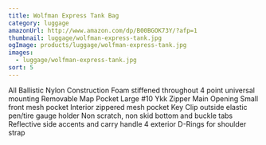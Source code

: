 ```yaml
---
title: Wolfman Express Tank Bag
category: luggage
amazonUrl: http://www.amazon.com/dp/B00BGOK73Y/?afp=1
thumbnail: luggage/wolfman-express-tank.jpg
ogImage: products/luggage/wolfman-express-tank.jpg
images:
  - luggage/wolfman-express-tank.jpg
sort: 5
---
```


All Ballistic Nylon Construction Foam stiffened throughout 4 point universal mounting Removable Map Pocket Large #10 Ykk Zipper Main Opening Small front mesh pocket Interior zippered mesh pocket Key Clip outside elastic pen/tire gauge holder Non scratch, non skid bottom and buckle tabs Reflective side accents and carry handle 4 exterior D-Rings for shoulder strap

